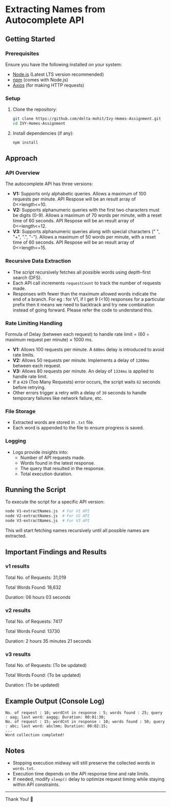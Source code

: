 # Extracting Names from Autocomplete API

## Getting Started

### Prerequisites
Ensure you have the following installed on your system:
- [Node.js](https://nodejs.org/en/download/) (Latest LTS version recommended)
- [npm]() (comes with Node.js)
- [Axios]() (for making HTTP requests)


### Setup
1. Clone the repository:
   ```sh
   git clone https://github.com/delta-mohit/Ivy-Homes-Assignment.git
   cd IVY-Homes-Assignment
   ```
2. Install dependencies (if any):
   ```sh
   npm install
   ```

## Approach

### API Overview
The autocomplete API has three versions:
- **V1:** Supports only alphabetic queries. Allows a maximum of 100 requests per minute. API Respose will be an result array of 0<=length<=10.
- **V2:** Supports alphanumeric queries with the first two characters must be digits (0-9). Allows a maximum of 70 words per minute, with a reset time of 60 seconds. API Respose will be an result array of 0<=length<=12.
- **V3:** Supports alphanumeric queries along with special characters (" ", "+", ".", "-"). Allows a maximum of 50 words per minute, with a reset time of 60 seconds. API Respose will be an result array of 0<=length<=15.

### Recursive Data Extraction
- The script recursively fetches all possible words using depth-first search (DFS).
- Each API call increments `requestCount` to track the number of requests made.
- Responses with fewer than the maximum allowed words indicate the end of a branch.
For eg : for V1, if I get 9 (<10) responses for a particular prefix then it means we need to backtrack and try new combination instead of going forward. Please refer the code to understand this.

### Rate Limiting Handling
Formula of Delay (between each request) to handle rate limit = (60 ÷ maximum request per minute) × 1000 ms.
- **V1:** Allows 100 requests per minute. A `600ms` delay is introduced to avoid rate limits.
- **V2:** Allows 50 requests per minute. Implements a delay of `1200ms` between each request.
- **V3:** Allows 80 requests per minute. An delay of `1334ms` is applied to handle rate limit.
- If a `429` (Too Many Requests) error occurs, the script waits `62` seconds before retrying.
- Other errors trigger a retry with a delay of `30` seconds to handle temporary failures like network failure, etc.

### File Storage
- Extracted words are stored in `.txt` file.
- Each word is appended to the file to ensure progress is saved.

### Logging
- Logs provide insights into:
  - Number of API requests made.
  - Words found in the latest response.
  - The query that resulted in the response.
  - Total execution duration.

## Running the Script

To execute the script for a specific API version:
```sh
node V1-extractNames.js  # For V1 API
node V2-extractNames.js  # For V2 API
node V3-extractNames.js  # For V3 API
```

This will start fetching names recursively until all possible names are extracted.

## Important Findings and Results

### v1 results

Total No. of Requests: 31,019

Total Words Found: 18,632

Duration: 06 hours 03 seconds

### v2 results

Total No. of Requests: 7417

Total Words Found: 13730

Duration: 2 hours 35 minutes  21 seconds

### v3 results

Total No. of Requests: (To be updated)

Total Words Found: (To be updated)

Duration: (To be updated)

## Example Output (Console Log)
```
No. of request : 10; wordCnt in response : 5; words found : 25; query : aag; last word: aagqg; Duration: 00:01:30;
No. of request : 15; wordCnt in response : 10; words found : 50; query : abc; last word: abclmm; Duration: 00:02:15;
...
Word collection completed!
```

## Notes
- Stopping execution midway will still preserve the collected words in `words.txt`.
- Execution time depends on the API response time and rate limits.
- If needed, modify `sleep()` delay to optimize request timing while staying within API constraints.

---

Thank You! 🚀